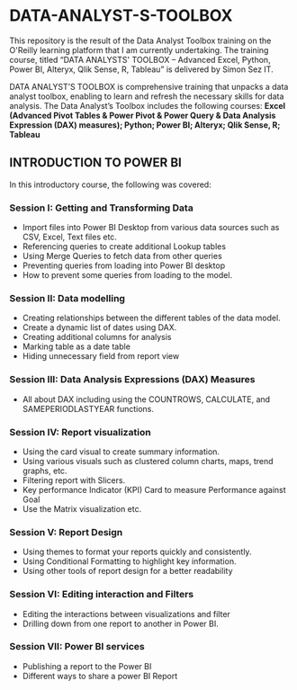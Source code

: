 # DATA-ANALYST-S-TOOLBOX
This repository is the result of the Data Analyst Toolbox training on the O'Reilly learning platform that I am currently undertaking. The training course, titled “DATA ANALYSTS' TOOLBOX – Advanced Excel, Python, Power BI, Alteryx, Qlik Sense, R, Tableau” is delivered by Simon Sez IT. 

DATA ANALYST’S TOOLBOX is comprehensive training that unpacks a data analyst toolbox, enabling to learn and refresh the necessary skills for data analysis. The Data Analyst’s Toolbox includes the following courses: **Excel (Advanced Pivot Tables & Power Pivot & Power Query & Data Analysis Expression (DAX) measures); Python; Power BI; Alteryx; Qlik Sense, R; Tableau**

## INTRODUCTION TO POWER BI
In this introductory course, the following was covered: 

### Session I: Getting and Transforming Data 
   * Import files into Power BI Desktop from various data sources such as CSV, Excel, Text files etc.
   * Referencing queries to create additional Lookup tables
   * Using Merge Queries to fetch data from other queries
   * Preventing queries from loading into Power BI desktop
   * How to prevent some queries from loading to the model.
  
### Session II: Data modelling 
  * Creating relationships between the different tables of the data model.
  * Create a dynamic list of dates using DAX.
  * Creating additional columns for analysis
  * Marking table as a date table
  * Hiding unnecessary field from report view
    
### Session III: Data Analysis Expressions (DAX) Measures
  * All about DAX including using the COUNTROWS, CALCULATE, and SAMEPERIODLASTYEAR functions.
    
### Session IV: Report visualization 
  * Using the card visual to create summary information.
  * Using various visuals such as clustered column charts, maps, trend graphs, etc.
  *  Filtering report with Slicers.
  *  Key performance Indicator (KPI) Card to measure Performance against Goal
  *  Use the Matrix visualization etc.
### Session V: Report Design
  * Using themes to format your reports quickly and consistently.
  * Using Conditional Formatting to highlight key information.
  * Using other tools of report design for a better readability
    
### Session VI: Editing interaction and Filters 
  * Editing the interactions between visualizations and filter
  * Drilling down from one report to another in Power BI.
    
### Session VII: Power BI services 
  * Publishing a report to the Power BI
  * Different ways to share a power BI Report
